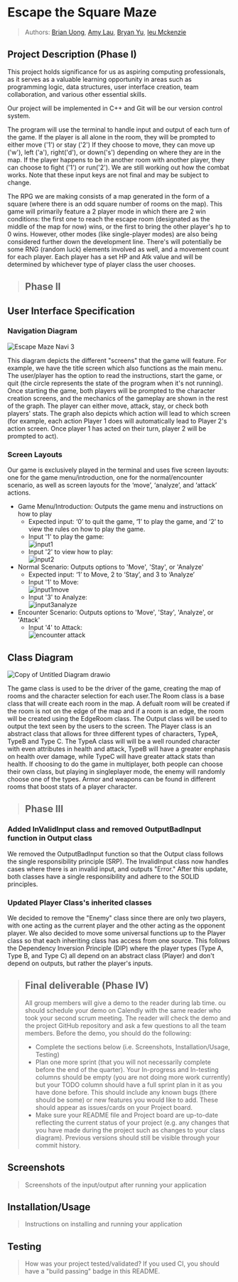 # Escape the Square Maze
 
 > Authors: [Brian Uong](https://github.com/Brian-Uong), [Amy Lau](https://github.com/alau030), [Bryan Yu](https://github.com/bryany1220/), [Ieu Mckenzie](https://github.com/ieuMckenzie)

## Project Description (Phase I)
 

This project holds significance for us as aspiring computing professionals, as it serves as a valuable learning opportunity in areas such as programming logic, data structures, user interface creation, team collaboration, and various other essential skills.


 Our project will be implemented in C++ and Git will be our version control system.


The program will use the terminal to handle input and output of each turn of the game.
If the player is all alone in the room, they will be prompted to either move ('1') or stay ('2')
If they choose to move, they can move up ('w'), left ('a'), right('d'), or down('s') depending on where they are in the map.
If the player happens to be in another room with another player, they can choose to fight ('1') or run('2'). We are still working out how the combat works.
Note that these input keys are not final and may be subject to change.


The RPG we are making consists of a map generated in the form of a square (where there is an odd square number of rooms on the map). This game will primarily feature a 2 player mode in which there are 2 win conditions: the first one to reach the escape room (designated as the middle of the map for now) wins, or the first to bring the other player's hp to 0 wins. However, other modes (like single-player modes) are also being considered further down the development line. There's will potentially be some RNG (random luck) elements involved as well, and a movement count for each player. Each player has a set HP and Atk value and will be determined by whichever type of player class the user chooses.

 > ## Phase II
## User Interface Specification

### Navigation Diagram
![Escape Maze Navi 3](https://github.com/cs100/final-project-buong001-alau030-byu064-imcke003/assets/139507850/1ee7f429-68f0-47fa-8d33-987648237a90)


This diagram depicts the different "screens" that the game will feature. For example, we have the title screen which also functions as the main menu. The user/player has the option to read the instructions, start the game, or quit (the circle represents the state of the program when it's not running). Once starting the game, both players will be prompted to the character creation screens, and the mechanics of the gameplay are shown in the rest of the graph. The player can either move, attack, stay, or check both players' stats. The graph also depicts which action will lead to which screen (for example, each action Player 1 does will automatically lead to Player 2's action screen. Once player 1 has acted on their turn, player 2 will be prompted to act).


### Screen Layouts
Our game is exclusively played in the terminal and uses five screen layouts: one for the game menu/introduction, one for the normal/encounter scenario, as well as screen layouts for the ‘move’, ‘analyze’, and ‘attack’ actions. 
* Game Menu/Introduction: Outputs the game menu and instructions on how to play
  * Expected input: ‘0’ to quit the game, ‘1’ to play the game, and ‘2’ to view the rules on how to play the game.
  * Input '1' to play the game:  
![input1](https://github.com/cs100/final-project-buong001-alau030-byu064-imcke003/assets/131137160/27d9aab0-4fc7-4bc6-b501-068b503e4657)
  * Input '2' to view how to play:  
![input2](https://github.com/cs100/final-project-buong001-alau030-byu064-imcke003/assets/131137160/47a86509-d461-4245-956d-564737d89296)
* Normal Scenario: Outputs options to 'Move', 'Stay', or 'Analyze'
  * Expected input:  ‘1’ to Move, 2 to ‘Stay’, and 3 to ‘Analyze’
  * Input '1' to Move:  
![input1move](https://github.com/cs100/final-project-buong001-alau030-byu064-imcke003/assets/131137160/ab0c7a12-3ee9-41f7-9435-db20e493eec5)
  * Input '3' to Analyze:  
![input3analyze](https://github.com/cs100/final-project-buong001-alau030-byu064-imcke003/assets/131137160/3990584b-4828-4ccb-8f11-beb2afd36b97)
* Encounter Scenario: Outputs options to 'Move', 'Stay', 'Analyze', or 'Attack'
  * Input '4' to Attack:  
![encounter attack](https://github.com/cs100/final-project-buong001-alau030-byu064-imcke003/assets/131137160/88931d85-7fb7-4356-9791-ac2af1cb72e9)

## Class Diagram
![Copy of Untitled Diagram drawio](https://github.com/cs100/final-project-buong001-alau030-byu064-imcke003/assets/139507850/437bf72c-f7ae-42ad-9577-ad0634738dce)

The game class is used to be the driver of the game, creating the map of rooms and the character selection for each user.The Room class is a base class that will create each room in the map. A defualt room will be created if the room is not on the edge of the map and if a room is an edge, the room will be created using the EdgeRoom class. The Output class will be used to output the text seen by the users to the screen. The Player class is an abstract class that allows for three different types of characters, TypeA, TypeB and Type C. The TypeA class will will be a well rounded character with even attributes in health and attack, TypeB will have a greater enphasis on health over damage, while TypeC will have greater attack stats than health. If choosing to do the game in multiplayer, both people can choose their own class, but playing in singleplayer mode, the enemy will randomly choose one of the types. Armor and weapons can be found in different rooms that boost stats of a player character. 

 > ## Phase III
### Added InValidInput class and removed OutputBadInput function in Output class  
We removed the OutputBadInput function so that the Output class follows the single responsibility principle (SRP). The InvalidInput class now handles cases where there is an invalid input, and outputs "Error." After this update, both classes have a single responsibility and adhere to the SOLID principles.


### Updated Player Class's inherited classes
We decided to remove the "Enemy" class since there are only two players, with one acting as the current player and the other acting as the opponent player. We also decided to move some universal functions up to the Player class so that each inheriting class has access from one source. This follows the Dependency Inversion Principle (DIP) where the player types (Type A, Type B, and Type C) all depend on an abstract class (Player) and don't depend on outputs, but rather the player's inputs.

 
 > ## Final deliverable (Phase IV)
 > All group members will give a demo to the reader during lab time. ou should schedule your demo on Calendly with the same reader who took your second scrum meeting. The reader will check the demo and the project GitHub repository and ask a few questions to all the team members. 
 > Before the demo, you should do the following:
 > * Complete the sections below (i.e. Screenshots, Installation/Usage, Testing)
 > * Plan one more sprint (that you will not necessarily complete before the end of the quarter). Your In-progress and In-testing columns should be empty (you are not doing more work currently) but your TODO column should have a full sprint plan in it as you have done before. This should include any known bugs (there should be some) or new features you would like to add. These should appear as issues/cards on your Project board.
 > * Make sure your README file and Project board are up-to-date reflecting the current status of your project (e.g. any changes that you have made during the project such as changes to your class diagram). Previous versions should still be visible through your commit history. 
 
 ## Screenshots
 > Screenshots of the input/output after running your application
 ## Installation/Usage
 > Instructions on installing and running your application
 ## Testing
 > How was your project tested/validated? If you used CI, you should have a "build passing" badge in this README.
 
